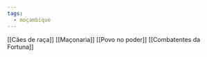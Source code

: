 ```yaml
---
tags:
  - moçambique
---
```

[[Cães de raça]]
[[Maçonaria]]
[[Povo no poder]]
[[Combatentes da Fortuna]]